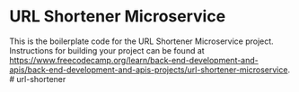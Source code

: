 # URL Shortener Microservice

This is the boilerplate code for the URL Shortener Microservice project. Instructions for building your project can be found at https://www.freecodecamp.org/learn/back-end-development-and-apis/back-end-development-and-apis-projects/url-shortener-microservice.
#   u r l - s h o r t e n e r  
 